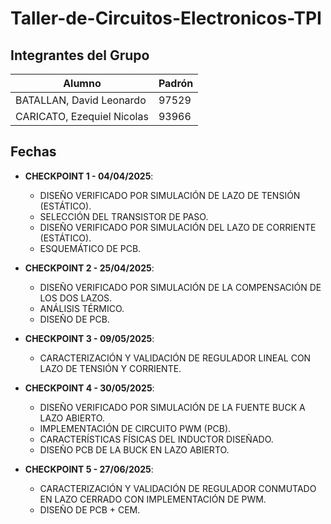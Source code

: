 # Taller-de-Circuitos-Electronicos-TPI

## Integrantes del Grupo

| Alumno | Padrón |
| -- | -- |
| BATALLAN, David Leonardo | 97529 |
| CARICATO, Ezequiel Nicolas | 93966 |

## Fechas

- **CHECKPOINT 1 - 04/04/2025**:
  - DISEÑO VERIFICADO POR SIMULACIÓN DE LAZO DE TENSIÓN (ESTÁTICO).
  - SELECCIÓN DEL TRANSISTOR DE PASO.
  - DISEÑO VERIFICADO POR SIMULACIÓN DEL LAZO DE CORRIENTE (ESTÁTICO).
  - ESQUEMÁTICO DE PCB.

- **CHECKPOINT 2 - 25/04/2025**:
  - DISEÑO VERIFICADO POR SIMULACIÓN DE LA COMPENSACIÓN DE LOS DOS LAZOS.
  - ANÁLISIS TÉRMICO.
  - DISEÑO DE PCB.
 
- **CHECKPOINT 3 - 09/05/2025**:
  - CARACTERIZACIÓN Y VALIDACIÓN DE REGULADOR LINEAL CON LAZO DE TENSIÓN Y CORRIENTE.

- **CHECKPOINT 4 - 30/05/2025**:
  - DISEÑO VERIFICADO POR SIMULACIÓN DE LA FUENTE BUCK A LAZO ABIERTO.
  - IMPLEMENTACIÓN DE CIRCUITO PWM (PCB).
  - CARACTERÍSTICAS FÍSICAS DEL INDUCTOR DISEÑADO.
  - DISEÑO PCB DE LA BUCK EN LAZO ABIERTO.

- **CHECKPOINT 5 - 27/06/2025**:
  - CARACTERIZACIÓN Y VALIDACIÓN DE REGULADOR CONMUTADO EN LAZO CERRADO CON IMPLEMENTACIÓN DE PWM.
  - DISEÑO DE PCB + CEM.
